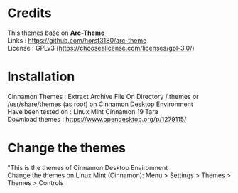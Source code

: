 # Credits

This themes base on <b>Arc-Theme</b> </br>
Links : https://github.com/horst3180/arc-theme</br>
License : GPLv3 (https://choosealicense.com/licenses/gpl-3.0/)</br>

# Installation

Cinnamon Themes : Extract Archive File On Directory /.themes or /usr/share/themes (as root) on Cinnamon Desktop Environment</br>
Have been tested on : Linux Mint Cinnamon 19 Tara</br>
Download themes : https://www.opendesktop.org/p/1279115/</br>

# Change the themes

"This is the themes of Cinnamon Desktop Environment</br>
Change the themes on Linux Mint (Cinnamon): Menu > Settings > Themes > Themes > Controls</br>
